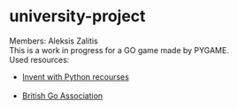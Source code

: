 # university-project
Members: Aleksis Zalitis<br>
This is a work in progress for a GO game made by PYGAME.<br>
Used resources:<br>
<ul>

<li><a href="https://inventwithpython.com/">Invent with Python recourses</a></li><br>
<li><a href="http://www.britgo.org/">British Go Association</a></li>
</ul>

